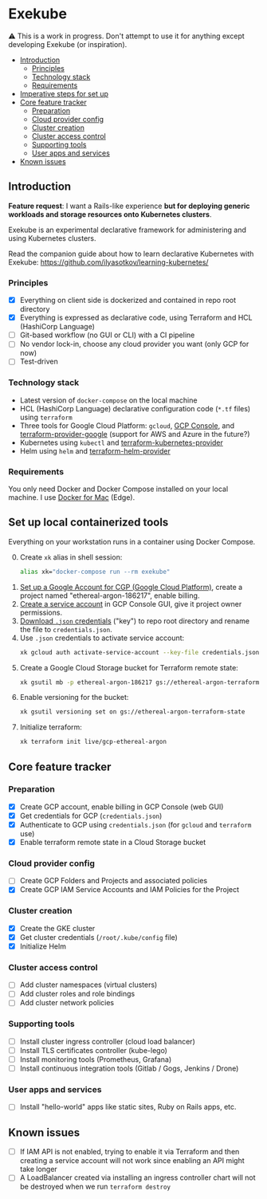 # Exekube

⚠️ This is a work in progress. Don't attempt to use it for anything except developing Exekube (or inspiration).

- [Introduction](#introduction)
	- [Principles](#principles)
	- [Technology stack](#technology-stack)
	- [Requirements](#requirements)
- [Imperative steps for set up](#imperative-steps-for-set-up)
- [Core feature tracker](#features-tasks)
	- [Preparation](#preparation)
	- [Cloud provider config](#cloud-provider-config)
	- [Cluster creation](#cluster-creation)
	- [Cluster access control](#cluster-access-control)
	- [Supporting tools](#supporting-tools)
	- [User apps and services](#user-apps-and-services)
- [Known issues](#known-issues)

## Introduction

**Feature request**: I want a Rails-like experience **but for deploying generic workloads and storage resources onto Kubernetes clusters**.

Exekube is an experimental declarative framework for administering and using Kubernetes clusters.

Read the companion guide about how to learn declarative Kubernetes with Exekube: <https://github.com/ilyasotkov/learning-kubernetes/>

### Principles

- [x] Everything on client side is dockerized and contained in repo root directory
- [x] Everything is expressed as declarative code, using Terraform and HCL (HashiCorp Language)
- [ ] Git-based workflow (no GUI or CLI) with a CI pipeline
- [ ] No vendor lock-in, choose any cloud provider you want (only GCP for now)
- [ ] Test-driven

### Technology stack

- Latest version of `docker-compose` on the local machine
- HCL (HashiCorp Language) declarative configuration code (`*.tf` files) using `terraform`
- Three tools for Google Cloud Platform: `gcloud`, [GCP Console](/), and [terraform-provider-google](/) (support for AWS and Azure in the future?)
- Kubernetes using `kubectl` and [terraform-kubernetes-provider](/)
- Helm using `helm` and [terraform-helm-provider](/)

### Requirements

You only need Docker and Docker Compose installed on your local machine. I use [Docker for Mac](https://docs.docker.com/docker-for-mac/install/) (Edge).

## Set up local containerized tools

Everything on your workstation runs in a container using Docker Compose.

0. Create `xk` alias in shell session:
    ```bash
    alias xk="docker-compose run --rm exekube"
    ```
1. [Set up a Google Account for CGP (Google Cloud Platform)](https://console.cloud.google.com/), create a project named "ethereal-argon-186217", enable billing.
2. [Create a service account](/) in GCP Console GUI, give it project owner permissions.
3. [Download `.json` credentials](/) ("key") to repo root directory and rename the file to `credentials.json`.
4. Use `.json` credentials to activate service account:
    ```sh
    xk gcloud auth activate-service-account --key-file credentials.json
    ```
5. Create a Google Cloud Storage bucket for Terraform remote state:
    ```sh
    xk gsutil mb -p ethereal-argon-186217 gs://ethereal-argon-terraform-state
    ```
6. Enable versioning for the bucket:
    ```sh
    xk gsutil versioning set on gs://ethereal-argon-terraform-state
    ```
7. Initialize terraform:
    ```sh
    xk terraform init live/gcp-ethereal-argon
    ```

## Core feature tracker

### Preparation

- [x] Create GCP account, enable billing in GCP Console (web GUI)
- [x] Get credentials for GCP (`credentials.json`)
- [x] Authenticate to GCP using `credentials.json` (for `gcloud` and `terraform` use)
- [x] Enable terraform remote state in a Cloud Storage bucket

### Cloud provider config

- [ ] Create GCP Folders and Projects and associated policies
- [x] Create GCP IAM Service Accounts and IAM Policies for the Project

### Cluster creation

- [x] Create the GKE cluster
- [x] Get cluster credentials (`/root/.kube/config` file)
- [x] Initialize Helm

### Cluster access control

- [ ] Add cluster namespaces (virtual clusters)
- [ ] Add cluster roles and role bindings
- [ ] Add cluster network policies

### Supporting tools

- [ ] Install cluster ingress controller (cloud load balancer)
- [ ] Install TLS certificates controller (kube-lego)
- [ ] Install monitoring tools (Prometheus, Grafana)
- [ ] Install continuous integration tools (Gitlab / Gogs, Jenkins / Drone)

### User apps and services

- [ ] Install "hello-world" apps like static sites, Ruby on Rails apps, etc.

## Known issues

- [ ] If IAM API is not enabled, trying to enable it via Terraform and then creating a service account will not work since enabling an API might take longer
- [ ] A LoadBalancer created via installing an ingress controller chart will not be destroyed when we run `terraform destroy`
